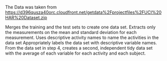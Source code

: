 The Data was taken from https://d396qusza40orc.cloudfront.net/getdata%2Fprojectfiles%2FUCI%20HAR%20Dataset.zip 

Merges the training and the test sets to create one data set.
Extracts only the measurements on the mean and standard deviation for each measurement.
Uses descriptive activity names to name the activities in the data set
Appropriately labels the data set with descriptive variable names.
From the data set in step 4, creates a second, independent tidy data set with the average of each variable for each activity and each subject.
